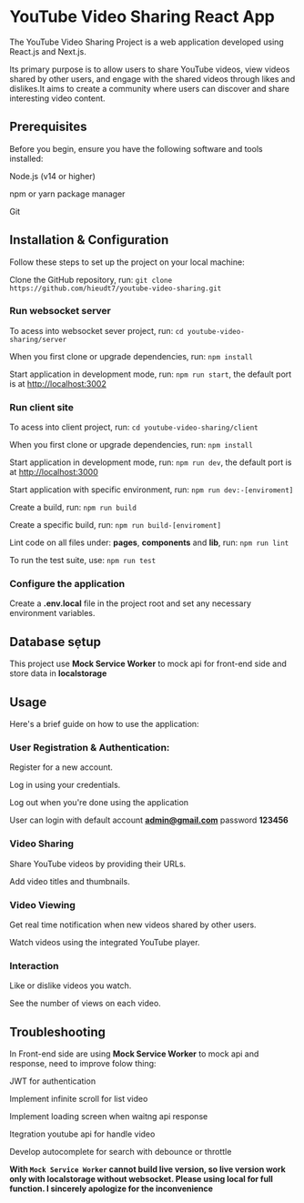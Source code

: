 # YouTube Video Sharing React App
The YouTube Video Sharing Project is a web application developed using React.js and Next.js. 

Its primary purpose is to allow users to share YouTube videos, view videos shared by other users, and engage with the shared videos through likes and dislikes.It aims to create a community where users can discover and share interesting video content.

## Prerequisites
Before you begin, ensure you have the following software and tools installed:

Node.js (v14 or higher)

npm or yarn package manager

Git

## Installation & Configuration
Follow these steps to set up the project on your local machine:

Clone the GitHub repository, run: `git clone https://github.com/hieudt7/youtube-video-sharing.git`
### Run websocket server
To acess into websocket sever project, run: `cd youtube-video-sharing/server`

When you first clone or upgrade dependencies, run: `npm install`

Start application in development mode, run: `npm run start`, the default port is at [http://localhost:3002](http://localhost:3002)
### Run client site
To acess into client project, run: `cd youtube-video-sharing/client`

When you first clone or upgrade dependencies, run: `npm install`

Start application in development mode, run: `npm run dev`, the default port is at [http://localhost:3000](http://localhost:3000)

Start application with specific environment, run:  `npm run dev:-[enviroment]`

Create a build, run: `npm run build`

Create a specific build, run: `npm run build-[enviroment]`

Lint code on all files under: **pages**, **components** and **lib**, run: `npm run lint`

To run the test suite, use: `npm run test`
### Configure the application
Create a **.env.local** file in the project root and set any necessary environment variables.

## Database sẹtup
This project use **Mock Service Worker** to mock api for front-end side and store data in **localstorage**

## Usage
Here's a brief guide on how to use the application:
### User Registration & Authentication:
Register for a new account.

Log in using your credentials.

Log out when you're done using the application

User can login with default account **admin@gmail.com** password **123456**
### Video Sharing
Share YouTube videos by providing their URLs.

Add video titles and thumbnails.
### Video Viewing
Get real time notification when new videos shared by other users.

Watch videos using the integrated YouTube player.
### Interaction
Like or dislike videos you watch.

See the number of views on each video.

## Troubleshooting
In Front-end side are using **Mock Service Worker** to mock api and response, need to improve folow thing:

JWT for authentication

Implement infinite scroll for list video

Implement loading screen when waitng api response

Itegration youtube api for handle video

Develop autocomplete for search with debounce or throttle

**With `Mock Service Worker` cannot build live version, so live version work only with localstorage without websocket. Please using local for full function. I sincerely apologize for the inconvenience**